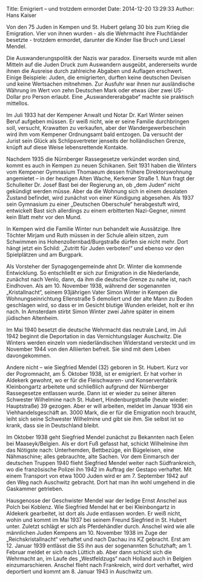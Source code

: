 Title: Emigriert – und trotzdem ermordet
Date: 2014-12-20 13:29:33
Author: Hans Kaiser

<p class="abstract">Von den 75 Juden in Kempen und St. Hubert gelang 30 bis zum Krieg die Emigration. Vier von ihnen wurden - als die Wehrmacht ihre Fluchtländer besetzte - trotzdem ermordet, darunter die Kinder Ilse Bruch und Liesel Mendel. </p>

Die Auswanderungspolitik der Nazis war paradox. Einerseits wurde mit allen Mitteln auf die Juden Druck zum Auswandern ausgeübt, andererseits wurde ihnen die Ausreise durch zahlreiche Abgaben und Auflagen erschwert. Einige Beispiele: Juden, die emigrierten, durften keine deutschen Devisen und keine Wertsachen mitnehmen. Zur Ausfuhr war ihnen nur ausländische Währung im Wert von zehn Deutschen Mark oder etwas über zwei US-Dollar pro Person erlaubt. Eine „Auswandererabgabe“ machte sie praktisch mittellos.

Im Juli 1933 hat der Kempener Anwalt und Notar Dr. Karl Winter seinen Beruf aufgeben müssen. Er weiß nicht, wie er seine Familie durchbringen soll, versucht, Krawatten zu verkaufen, aber der Wandergewerbeschein wird ihm vom Kempener Ordnungsamt bald entzogen. Da versucht der Jurist sein Glück als Schlipsvertreter jenseits der holländischen Grenze, knüpft auf diese Weise lebensrettende Kontakte.

Nachdem 1935 die Nürnberger Rassegesetze verkündet worden sind, kommt es auch in Kempen zu neuen Schikanen. Seit 1931 haben die Winters vom Kempener Gymnasium Thomaeum dessen frühere Direktorswohnung angemietet – in der heutigen Alten Wache, Kerkener Straße 1. Nun fragt der Schulleiter Dr. Josef Bast bei der Regierung an, ob „dem Juden“ nicht gekündigt werden müsse. Aber da die Wohnung sich in einem desolaten Zustand befindet, wird zunächst von einer Kündigung abgesehen. Als 1937 sein Gymnasium zu einer „Deutschen Oberschule“ herabgestuft wird, entwickelt Bast sich allerdings zu einem erbitterten Nazi-Gegner, nimmt kein Blatt mehr vor den Mund.

In Kempen wird die Familie Winter nun behandelt wie Aussätzige. Ihre Töchter Mirjam und Ruth müssen in der Schule allein sitzen, zum Schwimmen ins Hohenzollernbad/Burgstraße dürfen sie nicht mehr. Dort hängt jetzt ein Schild: „Zutritt für Juden verboten!“ und ebenso vor den Spielplätzen und am Burgpark.

Als Vorsteher der Synagogengemeinde ahnt Dr. Winter die kommende Entwicklung. So entschließt er sich zur Emigration in die Niederlande, zunächst nach Venlo, dann, da ihm die deutsche Grenze zu nahe ist, nach Eindhoven. Als am 10. November 1938, während der sogenannten „Kristallnacht“, seinem 93jährigen Vater Simon Winter in Kempen die Wohnungseinrichtung Ellenstraße 5 demoliert und der alte Mann zu Boden geschlagen wird, so dass er im Gesicht blutige Wunden erleidet, holt er ihn nach. In Amsterdam stirbt Simon Winter zwei Jahre später in einem jüdischen Altenheim.

Im Mai 1940 besetzt die deutsche Wehrmacht das neutrale Land, im Juli 1942 beginnt die Deportation in das Vernichtungslager Auschwitz. Die Winters werden einzeln vom niederländischen Widerstand versteckt und im November 1944 von den Alliierten befreit. Sie sind mit dem Leben davongekommen.

Andere nicht – wie Siegfried Mendel (32) geboren in St. Hubert. Kurz vor der Pogromnacht, am 5. Oktober 1938, ist er emigriert. Er hat vorher in Aldekerk gewohnt, wo er für die Fleischwaren- und Konservenfabrik Kleinbongartz arbeitete und schließlich aufgrund der Nürnberger Rassegesetze entlassen wurde. Dann ist er wieder zu seiner älteren Schwester Wilhelmine nach St. Hubert, Hindenburgstraße (heute wieder: Hauptstraße) 39 gezogen. Aber er will arbeiten, meldet im Januar 1936 ein Viehhandelsgeschäft an. 3000 Mark, die er für die Emigration noch braucht, leiht sich seine Schwester Wilhelmine und gibt sie ihm. Sie selbst ist so krank, dass sie in Deutschland bleibt.

Im Oktober 1938 geht Siegfried Mendel zunächst zu Bekannten nach Eelen bei Maaseyk/Belgien. Als er dort Fuß gefasst hat, schickt Wilhelmine ihm das Nötigste nach: Unterhemden, Bettbezüge, ein Bügeleisen, eine Nähmaschine; alles gebrauchte, alte Sachen. Vor dem Einmarsch der deutschen Truppen 1940 flieht Siegfried Mendel weiter nach Südfrankreich, wo die französische Polizei ihn 1942 im Auftrag der Gestapo verhaftet. Mit einem Transport von etwa 1000 Juden wird er am 7. September 1942 auf den Weg nach Auschwitz gebracht. Dort hat man ihn wohl umgehend in die Gaskammer getrieben.

Hausgenosse der Geschwister Mendel war der ledige Ernst Anschel aus Polch bei Koblenz. Wie Siegfried Mendel hat er bei Kleinbongartz in Aldekerk gearbeitet, ist dort als Jude entlassen worden. Er weiß nicht, wohin und kommt im Mai 1937 bei seinem Freund Siegfried in St. Hubert unter. Zuletzt schlägt er sich als Pferdehändler durch. Anschel wird wie alle männlichen Juden Kempens am 10. November 1938 im Zuge der „Reichskristallnacht“ verhaftet und nach Dachau ins KZ gebracht. Erst am 12. Januar 1939 entlässt die SS ihn aus der sogenannten Schutzhaft; am 1. Februar  meldet er sich nach Lüttich ab. Aber dann schickt sich die Wehrmacht an, im Laufe des „Westfeldzugs“ nach Holland auch in Belgien einzumarschieren. Anschel flieht nach Frankreich, wird dort verhaftet, wird deportiert und kommt am 8. Januar 1943 in Auschwitz um.
